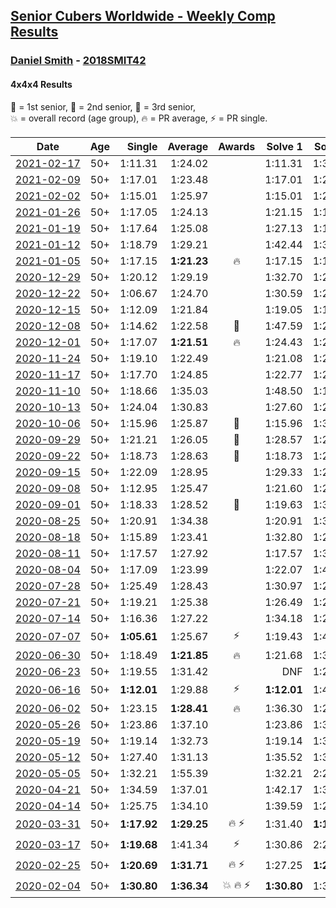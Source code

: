 <style>table {white-space: nowrap;}</style>
<link rel="stylesheet" type="text/css" href="/scw-comp/css/flags.css" />

## [Senior Cubers Worldwide - Weekly Comp Results](/scw-comp/results/)
### [Daniel Smith](README.md) - [2018SMIT42](https://www.worldcubeassociation.org/persons/2018SMIT42?event=444)
#### 4x4x4 Results

<span style="white-space: nowrap;">🥇 = 1st senior</span>, <span style="white-space: nowrap;">🥈 = 2nd senior</span>, <span style="white-space: nowrap;">🥉 = 3rd senior</span>, <span style="white-space: nowrap;">💥 = overall record (age group)</span>, <span style="white-space: nowrap;">🔥 = PR average</span>, <span style="white-space: nowrap;">⚡ = PR single</span>.

| Date | Age | Single | Average | Awards | Solve 1 | Solve 2 | Solve 3 | Solve 4 | Solve 5 | Video |
| :--: | :--: | --: | --: | :--: | --: | --: | --: | --: | --: | :-- |
| [2021-02-17](../../results/2021-02-17/444.md) | 50+ | 1:11.31 | 1:24.02 |  | 1:11.31 | 1:34.32 | 1:19.09 | 1:18.64 | 1:53.16 | [Desktop](https://www.facebook.com/events/1341827372862028/permalink/1345375442507221) / [Mobile](https://m.facebook.com/events/1341827372862028?view=permalink&id=1345375442507221) |
| [2021-02-09](../../results/2021-02-09/444.md) | 50+ | 1:17.01 | 1:23.48 |  | 1:17.01 | 1:24.94 | 1:21.31 | 1:41.68 | 1:24.18 | [Desktop](https://www.facebook.com/events/1072787469872680/permalink/1076543652830395) / [Mobile](https://m.facebook.com/events/1072787469872680?view=permalink&id=1076543652830395) |
| [2021-02-02](../../results/2021-02-02/444.md) | 50+ | 1:15.01 | 1:25.97 |  | 1:15.01 | 1:27.76 | 1:23.00 | 1:27.14 | 1:28.40 | [Desktop](https://www.facebook.com/events/419241732746821/permalink/422245352446459) / [Mobile](https://m.facebook.com/events/419241732746821?view=permalink&id=422245352446459) |
| [2021-01-26](../../results/2021-01-26/444.md) | 50+ | 1:17.05 | 1:24.13 |  | 1:21.15 | 1:19.74 | 1:17.05 | 1:36.83 | 1:31.50 | [Desktop](https://www.facebook.com/events/886756952081472/permalink/890293608394473) / [Mobile](https://m.facebook.com/events/886756952081472?view=permalink&id=890293608394473) |
| [2021-01-19](../../results/2021-01-19/444.md) | 50+ | 1:17.64 | 1:25.08 |  | 1:27.13 | 1:17.64 | 1:18.42 | 1:29.68 | 1:31.74 | [Desktop](https://www.facebook.com/events/801984480354340/permalink/804871646732290) / [Mobile](https://m.facebook.com/events/801984480354340?view=permalink&id=804871646732290) |
| [2021-01-12](../../results/2021-01-12/444.md) | 50+ | 1:18.79 | 1:29.21 |  | 1:42.44 | 1:31.76 | 1:26.00 | 1:29.86 | 1:18.79 | [Desktop](https://www.facebook.com/events/412251730086008/permalink/415977633046751) / [Mobile](https://m.facebook.com/events/412251730086008?view=permalink&id=415977633046751) |
| [2021-01-05](../../results/2021-01-05/444.md) | 50+ | 1:17.15 | **1:21.23** | 🔥 | 1:17.15 | 1:17.48 | 1:23.91 | 1:23.35 | 1:22.87 | [Desktop](https://www.facebook.com/events/438895340619582/permalink/442903180218798) / [Mobile](https://m.facebook.com/events/438895340619582?view=permalink&id=442903180218798) |
| [2020-12-29](../../results/2020-12-29/444.md) | 50+ | 1:20.12 | 1:29.19 |  | 1:32.70 | 1:25.94 | 1:28.94 | 1:20.12 | DNF | [Desktop](https://www.facebook.com/events/1086076581855919/permalink/1089655764831334) / [Mobile](https://m.facebook.com/events/1086076581855919?view=permalink&id=1089655764831334) |
| [2020-12-22](../../results/2020-12-22/444.md) | 50+ | 1:06.67 | 1:24.70 |  | 1:30.59 | 1:20.54 | 1:06.67 | 1:33.26 | 1:22.97 | [Desktop](https://www.facebook.com/events/202563571576862/permalink/207989661034253) / [Mobile](https://m.facebook.com/events/202563571576862?view=permalink&id=207989661034253) |
| [2020-12-15](../../results/2020-12-15/444.md) | 50+ | 1:12.09 | 1:21.84 |  | 1:19.05 | 1:12.09 | 1:16.48 | 1:32.89 | 1:29.98 | [Desktop](https://www.facebook.com/events/380879093195746/permalink/384573952826260) / [Mobile](https://m.facebook.com/events/380879093195746?view=permalink&id=384573952826260) |
| [2020-12-08](../../results/2020-12-08/444.md) | 50+ | 1:14.62 | 1:22.58 | 🥉 | 1:47.59 | 1:23.69 | 1:25.63 | 1:14.62 | 1:18.42 | [Desktop](https://www.facebook.com/events/209111367450307/permalink/213390027022441) / [Mobile](https://m.facebook.com/events/209111367450307?view=permalink&id=213390027022441) |
| [2020-12-01](../../results/2020-12-01/444.md) | 50+ | 1:17.07 | **1:21.51** | 🔥 | 1:24.43 | 1:22.74 | 1:31.81 | 1:17.07 | 1:17.35 | [Desktop](https://www.facebook.com/events/1067911153659963/permalink/1072385919879153) / [Mobile](https://m.facebook.com/events/1067911153659963?view=permalink&id=1072385919879153) |
| [2020-11-24](../../results/2020-11-24/444.md) | 50+ | 1:19.10 | 1:22.49 |  | 1:21.08 | 1:21.51 | 1:19.10 | 1:31.26 | 1:24.88 | [Desktop](https://www.facebook.com/events/383885642947563/permalink/388199112516216) / [Mobile](https://m.facebook.com/events/383885642947563?view=permalink&id=388199112516216) |
| [2020-11-17](../../results/2020-11-17/444.md) | 50+ | 1:17.70 | 1:24.85 |  | 1:22.77 | 1:25.31 | 2:15.89 | 1:26.46 | 1:17.70 | [Desktop](https://www.facebook.com/events/385577379164063/permalink/389787758743025) / [Mobile](https://m.facebook.com/events/385577379164063?view=permalink&id=389787758743025) |
| [2020-11-10](../../results/2020-11-10/444.md) | 50+ | 1:18.66 | 1:35.03 |  | 1:48.50 | 1:18.66 | 1:30.19 | 1:37.31 | 1:37.60 | [Desktop](https://www.facebook.com/events/2956286364603224/permalink/2963678893863971) / [Mobile](https://m.facebook.com/events/2956286364603224?view=permalink&id=2963678893863971) |
| [2020-10-13](../../results/2020-10-13/444.md) | 50+ | 1:24.04 | 1:30.83 |  | 1:27.60 | 1:24.04 | 1:26.63 | 1:38.25 | 1:38.67 | [Desktop](https://www.facebook.com/events/746942356162446/permalink/751733412350007) / [Mobile](https://m.facebook.com/events/746942356162446?view=permalink&id=751733412350007) |
| [2020-10-06](../../results/2020-10-06/444.md) | 50+ | 1:15.96 | 1:25.87 | 🥉 | 1:15.96 | 1:32.21 | 1:24.99 | 1:47.24 | 1:20.42 | [Desktop](https://www.facebook.com/events/427181104911253/permalink/437238780572152) / [Mobile](https://m.facebook.com/events/427181104911253?view=permalink&id=437238780572152) |
| [2020-09-29](../../results/2020-09-29/444.md) | 50+ | 1:21.21 | 1:26.05 | 🥈 | 1:28.57 | 1:23.51 | 1:27.12 | 1:27.51 | 1:21.21 | [Desktop](https://www.facebook.com/events/427181104911253/permalink/431743861121644) / [Mobile](https://m.facebook.com/events/427181104911253?view=permalink&id=431743861121644) |
| [2020-09-22](../../results/2020-09-22/444.md) | 50+ | 1:18.73 | 1:28.63 | 🥉 | 1:18.73 | 1:24.79 | 1:27.12 | 1:41.60 | 1:33.99 | [Desktop](https://www.facebook.com/events/342541897161786/permalink/346735893409053) / [Mobile](https://m.facebook.com/events/342541897161786?view=permalink&id=346735893409053) |
| [2020-09-15](../../results/2020-09-15/444.md) | 50+ | 1:22.09 | 1:28.95 |  | 1:29.33 | 1:27.96 | 1:29.57 | 1:33.26 | 1:22.09 | [Desktop](https://www.facebook.com/events/655903882008117/permalink/661765348088637) / [Mobile](https://m.facebook.com/events/655903882008117?view=permalink&id=661765348088637) |
| [2020-09-08](../../results/2020-09-08/444.md) | 50+ | 1:12.95 | 1:25.47 |  | 1:21.60 | 1:21.70 | 1:12.95 | 1:43.77 | 1:33.11 | [Desktop](https://www.facebook.com/events/655903882008117/permalink/656010341997471) / [Mobile](https://m.facebook.com/events/655903882008117?view=permalink&id=656010341997471) |
| [2020-09-01](../../results/2020-09-01/444.md) | 50+ | 1:18.33 | 1:28.52 | 🥉 | 1:19.63 | 1:36.59 | 1:29.33 | 1:39.67 | 1:18.33 | [Desktop](https://www.facebook.com/events/987180995036806/permalink/992470331174539) / [Mobile](https://m.facebook.com/events/987180995036806?view=permalink&id=992470331174539) |
| [2020-08-25](../../results/2020-08-25/444.md) | 50+ | 1:20.91 | 1:34.38 |  | 1:20.91 | 1:34.65 | 1:38.07 | 1:30.41 | 1:40.41 | [Desktop](https://www.facebook.com/events/375269430142971/permalink/379899466346634) / [Mobile](https://m.facebook.com/events/375269430142971?view=permalink&id=379899466346634) |
| [2020-08-18](../../results/2020-08-18/444.md) | 50+ | 1:15.89 | 1:23.41 |  | 1:32.80 | 1:25.28 | 1:21.41 | 1:23.55 | 1:15.89 | [Desktop](https://www.facebook.com/events/3231806576868309/permalink/3252007768181523) / [Mobile](https://m.facebook.com/events/3231806576868309?view=permalink&id=3252007768181523) |
| [2020-08-11](../../results/2020-08-11/444.md) | 50+ | 1:17.57 | 1:27.92 |  | 1:17.57 | 1:30.64 | 1:26.65 | 1:30.76 | 1:26.46 | [Desktop](https://www.facebook.com/events/1112228215845470/permalink/1117137262021232) / [Mobile](https://m.facebook.com/events/1112228215845470?view=permalink&id=1117137262021232) |
| [2020-08-04](../../results/2020-08-04/444.md) | 50+ | 1:17.09 | 1:23.99 |  | 1:22.07 | 1:40.75 | 1:27.19 | 1:22.70 | 1:17.09 | [Desktop](https://www.facebook.com/events/770016233779888/permalink/775225113259000) / [Mobile](https://m.facebook.com/events/770016233779888?view=permalink&id=775225113259000) |
| [2020-07-28](../../results/2020-07-28/444.md) | 50+ | 1:25.49 | 1:28.43 |  | 1:30.97 | 1:26.28 | 1:29.14 | 1:25.49 | 1:29.86 | [Desktop](https://www.facebook.com/events/299658408049797/permalink/304803070868664) / [Mobile](https://m.facebook.com/events/299658408049797?view=permalink&id=304803070868664) |
| [2020-07-21](../../results/2020-07-21/444.md) | 50+ | 1:19.21 | 1:25.38 |  | 1:26.49 | 1:29.91 | 1:27.68 | 1:19.21 | 1:21.96 | [Desktop](https://www.facebook.com/events/3081159145282455/permalink/3097459720319064) / [Mobile](https://m.facebook.com/events/3081159145282455?view=permalink&id=3097459720319064) |
| [2020-07-14](../../results/2020-07-14/444.md) | 50+ | 1:16.36 | 1:27.22 |  | 1:34.18 | 1:22.93 | 1:38.37 | 1:24.55 | 1:16.36 | [Desktop](https://www.facebook.com/events/2729568740635198/permalink/2734110893514316) / [Mobile](https://m.facebook.com/events/2729568740635198?view=permalink&id=2734110893514316) |
| [2020-07-07](../../results/2020-07-07/444.md) | 50+ | **1:05.61** | 1:25.67 | ⚡ | 1:19.43 | 1:46.21 | 1:29.95 | 1:27.63 | **1:05.61** | [Desktop](https://www.facebook.com/events/307625317040136/permalink/311930559942945) / [Mobile](https://m.facebook.com/events/307625317040136?view=permalink&id=311930559942945) |
| [2020-06-30](../../results/2020-06-30/444.md) | 50+ | 1:18.49 | **1:21.85** | 🔥 | 1:21.68 | 1:32.91 | 1:18.49 | 1:25.28 | 1:18.60 | [Desktop](https://www.facebook.com/events/284746466306313/permalink/289286089185684) / [Mobile](https://m.facebook.com/events/284746466306313?view=permalink&id=289286089185684) |
| [2020-06-23](../../results/2020-06-23/444.md) | 50+ | 1:19.55 | 1:31.42 |  | DNF | 1:26.51 | 1:19.55 | 1:34.01 | 1:33.75 | [Desktop](https://www.facebook.com/events/268636114456043/permalink/281908189795502) / [Mobile](https://m.facebook.com/events/268636114456043?view=permalink&id=281908189795502) |
| [2020-06-16](../../results/2020-06-16/444.md) | 50+ | **1:12.01** | 1:29.88 | ⚡ | **1:12.01** | 1:44.45 | 2:05.62 | 1:19.71 | 1:25.47 | [Desktop](https://www.facebook.com/events/256188575607890/permalink/260576965169051) / [Mobile](https://m.facebook.com/events/256188575607890?view=permalink&id=260576965169051) |
| [2020-06-02](../../results/2020-06-02/444.md) | 50+ | 1:23.15 | **1:28.41** | 🔥 | 1:36.30 | 1:26.41 | 1:23.15 | 1:35.64 | 1:23.19 | [Desktop](https://www.facebook.com/events/573401076937046/permalink/578239283119892) / [Mobile](https://m.facebook.com/events/573401076937046?view=permalink&id=578239283119892) |
| [2020-05-26](../../results/2020-05-26/444.md) | 50+ | 1:23.86 | 1:37.10 |  | 1:23.86 | 1:38.50 | 1:44.99 | 1:50.58 | 1:27.80 | [Desktop](https://www.facebook.com/events/637852836799991/permalink/641464449772163) / [Mobile](https://m.facebook.com/events/637852836799991?view=permalink&id=641464449772163) |
| [2020-05-19](../../results/2020-05-19/444.md) | 50+ | 1:19.14 | 1:32.73 |  | 1:19.14 | 1:33.52 | 1:38.56 | 1:26.12 | 1:46.02 | [Desktop](https://www.facebook.com/events/201300894172579/permalink/204240630545272) / [Mobile](https://m.facebook.com/events/201300894172579?view=permalink&id=204240630545272) |
| [2020-05-12](../../results/2020-05-12/444.md) | 50+ | 1:27.40 | 1:31.13 |  | 1:35.52 | 1:32.30 | 1:27.40 | 1:29.10 | 1:31.99 | [Desktop](https://www.facebook.com/events/276138643524223/permalink/279669073171180) / [Mobile](https://m.facebook.com/events/276138643524223?view=permalink&id=279669073171180) |
| [2020-05-05](../../results/2020-05-05/444.md) | 50+ | 1:32.21 | 1:55.39 |  | 1:32.21 | 2:25.83 | 1:47.76 | 1:32.58 | DNF | [Desktop](https://www.facebook.com/events/557526585195168/permalink/562120181402475) / [Mobile](https://m.facebook.com/events/557526585195168?view=permalink&id=562120181402475) |
| [2020-04-21](../../results/2020-04-21/444.md) | 50+ | 1:34.59 | 1:37.01 |  | 1:42.17 | 1:37.90 | 1:34.59 | 1:37.68 | 1:35.44 | [Desktop](https://www.facebook.com/events/538096063773916/permalink/542802749969914) / [Mobile](https://m.facebook.com/events/538096063773916?view=permalink&id=542802749969914) |
| [2020-04-14](../../results/2020-04-14/444.md) | 50+ | 1:25.75 | 1:34.10 |  | 1:39.59 | 1:25.75 | 1:29.21 | 1:37.85 | 1:35.23 | [Desktop](https://www.facebook.com/events/1400953806773430/permalink/1405757922959685) / [Mobile](https://m.facebook.com/events/1400953806773430?view=permalink&id=1405757922959685) |
| [2020-03-31](../../results/2020-03-31/444.md) | 50+ | **1:17.92** | **1:29.25** | 🔥 ⚡ | 1:31.40 | **1:17.92** | 1:22.26 | 1:34.10 | 1:35.71 | [Desktop](https://www.facebook.com/events/269276700734640/permalink/272645773731066) / [Mobile](https://m.facebook.com/events/269276700734640?view=permalink&id=272645773731066) |
| [2020-03-17](../../results/2020-03-17/444.md) | 50+ | **1:19.68** | 1:41.34 | ⚡ | 1:30.86 | 2:22.73 | 1:40.48 | **1:19.68** | 1:52.69 | [Desktop](https://www.facebook.com/events/211732526904866/permalink/215124999898952) / [Mobile](https://m.facebook.com/events/211732526904866?view=permalink&id=215124999898952) |
| [2020-02-25](../../results/2020-02-25/444.md) | 50+ | **1:20.69** | **1:31.71** | 🔥 ⚡ | 1:27.25 | **1:20.69** | 1:32.35 | 1:42.55 | 1:35.53 | [Desktop](https://www.facebook.com/events/805797596592397/permalink/806362596535897) / [Mobile](https://m.facebook.com/events/805797596592397?view=permalink&id=806362596535897) |
| [2020-02-04](../../results/2020-02-04/444.md) | 50+ | **1:30.80** | **1:36.34** | 💥 🔥 ⚡ | **1:30.80** | 1:33.28 | 1:44.93 | DNS | DNS | [Desktop](https://www.facebook.com/groups/1604105099735401/permalink/2137188879760351) / [Mobile](https://m.facebook.com/groups/1604105099735401?view=permalink&id=2137188879760351) |


<!-- Global site tag (gtag.js) - Google Analytics -->
<script async src="https://www.googletagmanager.com/gtag/js?id=UA-86348435-3"></script>
<script>window.dataLayer = window.dataLayer || []; function gtag() {dataLayer.push(arguments);} gtag('js', new Date()); gtag('config', 'UA-86348435-3');</script>
